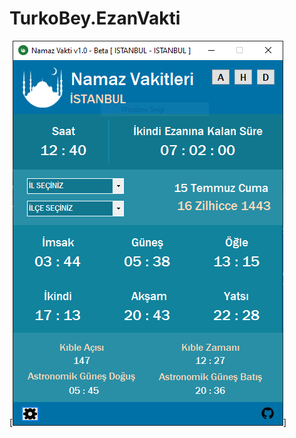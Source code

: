 # TurkoBey.EzanVakti



[![](https://github.com/TurkoBey/TurkoBey.EzanVakti/blob/main/img/image.PNG)]
